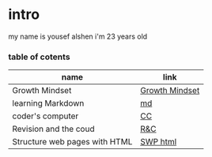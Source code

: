 # intro
my name is yousef alshen i'm 23 years old 
### table of cotents
name                         |link
-----------------------------|----
Growth Mindset               |[Growth Mindset](https://yousef-97.github.io/learning-journal/)
learning Markdown            |[md](https://github.com/yousef-97/learning-journal/blob/master/learning-journal)
coder's computer             |[CC](https://yousef-97.github.io/learning-journal/Read02)
Revision and the coud        |[R&C](https://yousef-97.github.io/learning-journal/Read_03%20practice%20with%20git)
Structure web pages with HTML|[SWP html](https://yousef-97.github.io/learning-journal/Read04)

